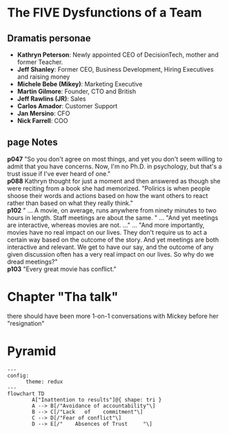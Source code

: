 # The FIVE Dysfunctions of a Team
## Dramatis personae
* __Kathryn Peterson__: Newly appointed CEO of DecisionTech, mother and former Teacher.
* __Jeff Shanley__: Former CEO, Business Development, Hiring Executives and raising money
* __Michele Bebe (Mikey)__: Marketing Executive
* __Martin Gilmore__: Founder, CTO and British
* __Jeff Rawlins (JR)__: Sales
* __Carlos Amador__: Customer Support
* __Jan Mersino__: CFO
* __Nick Farrell__: COO

## page Notes
__p047__ "So you don't agree on most things, and yet you don't seem willing to admit that you have concerns. Now, I'm no Ph.D. in psychology, but that's a trust issue if I've ever heard of one."  
__p088__ Kathryn thought for just a moment and then answered as though she were reciting from a book she had memorized. "Polirics is when people shoose their words and actions based on how the want others to react rather than based on what they really think."  
__p102__ " ... A movie, on average, runs anywhere from ninety minutes to two hours in length. Staff meetings are about the same. " ... "And yet meetings are interactive, whereas movies are not. ..." ... "And more importantly, movies have no real impact on our lives. They don't require us to act a certain way based on the outcome of the story. And yet meetings are both interactive and relevant. We get to have our say, and the outcome of any given discussion often has a very real impact on our lives. So why do we dread meetings?"  
__p103__ "Every great movie has conflict."  

# Chapter "Tha talk"
there should have been more 1-on-1 conversations with Mickey before her "resignation"

# Pyramid
```
---
config:
      theme: redux
---
flowchart TD
        A["Inattention to results"]@{ shape: tri }
        A --> B[/"Avoidance of accountability"\]
        B --> C[/"Lack   of    commitment"\]
        C --> D[/"Fear of conflict"\]
        D --> E[/"    Absences of Trust     "\]

```

